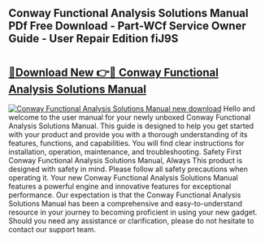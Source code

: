 ## Conway Functional Analysis Solutions Manual PDf Free Download - Part-WCf Service Owner Guide - User Repair Edition fiJ9S

# <h2><a href="http://bc60490.oget.top/?id=Conway+Functional+Analysis+Solutions+Manual">🔗Download New 👉🔴 Conway Functional Analysis Solutions Manual</a></h2>

[![Conway Functional Analysis Solutions Manual new download](https://i.imgur.com/5g1atiW.png)](http://bc60490.oget.top/?id=Conway+Functional+Analysis+Solutions+Manual)
Hello and welcome to the user manual for your newly unboxed Conway Functional Analysis Solutions Manual. This guide is designed to help you get started with your product and provide you with a thorough understanding of its features, functions, and capabilities. You will find clear instructions for installation, operation, maintenance, and troubleshooting. Safety First Conway Functional Analysis Solutions Manual, Always This product is designed with safety in mind. Please follow all safety precautions when operating it. Your new Conway Functional Analysis Solutions Manual features a powerful engine and innovative features for exceptional performance. Our expectation is that the Conway Functional Analysis Solutions Manual has been a comprehensive and easy-to-understand resource in your journey to becoming proficient in using your new gadget. Should you need any assistance or clarification, please do not hesitate to contact our support team.

